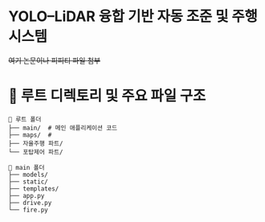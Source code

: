 # YOLO–LiDAR 융합 기반 자동 조준 및 주행 시스템
~~여기 논문이나 피피티 파일 첨부~~

# 📂 루트 디렉토리 및 주요 파일 구조
```
📁 루트 폴더
├── main/  # 메인 애플리케이션 코드
├── maps/  # 
├── 자율주행 파트/
└── 포탑제어 파트/

📁 main 폴더
├── models/ 
├── static/  
├── templates/ 
├── app.py 
├── drive.py 
└── fire.py
```
